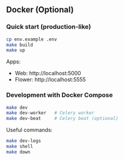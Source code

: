 ## Docker (Optional)

### Quick start (production-like)

```bash
cp env.example .env
make build
make up
```

Apps:
- Web: http://localhost:5000
- Flower: http://localhost:5555

### Development with Docker Compose

```bash
make dev
make dev-worker   # Celery worker
make dev-beat     # Celery beat (optional)
```

Useful commands:

```bash
make dev-logs
make shell
make down
```
